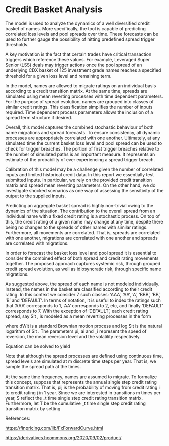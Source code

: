 # Credit Basket Analysis

The model is used to analyze the dynamics of a well diversified credit basket of names. More specifically, the tool is capable of predicting correlated loss levels and pool spreads over time. These forecasts can be used to further gauge the possibility of hitting predefined spread trigger thresholds.

A key motivation is the fact that certain trades have critical transaction triggers which reference these values. For example, Leveraged Super Senior (LSS) deals may trigger actions once the pool spread of an underlying CDX basket of 125 investment grade names reaches a specified threshold for a given loss level and remaining term.

In the model, names are allowed to migrate ratings on an individual basis according to a credit transition matrix. At the same time, spreads are simulated using mean reverting processes with time dependent parameters. For the purpose of spread evolution, names are grouped into classes of similar credit ratings. This classification simplifies the number of inputs required. Time dependent process parameters allows the inclusion of a spread term structure if desired.

Overall, this model captures the combined stochastic behaviour of both name migrations and spread forecasts. To ensure consistency, all dynamic processes are appropriately correlated with one another. Ultimately, at any simulated time the current basket loss level and pool spread can be used to check for trigger breaches. The portion of first trigger breaches relative to the number of simulated paths is an important measure. It represents an estimate of the probability of ever experiencing a spread trigger breach.

Calibration of this model may be a challenge given the number of correlated inputs and limited
historical credit data. In this report we essentially test submitted inputs. In particular, we rely on the provided credit transition matrix and spread mean reverting parameters. On the other hand, we do investigate shocked scenarios as one way of assessing the sensitivity of the output to the supplied inputs.


Predicting an aggregate basket spread is highly non-trivial owing to the dynamics of the situation. The contribution to the overall spread from an individual name with a fixed credit rating is a stochastic process. On top of this, the credit rating of a given name may change at any time, despite there being no changes to the spreads of other names with similar ratings. Furthermore, all movements are correlated. That is, spreads are correlated with one another, migrations are correlated with one another and spreads are correlated with migrations. 

In order to forecast the basket loss level and pool spread it is essential to consider the combined effect of both spread and credit rating movements together. The proposed approach captures systemic risk, through grouped credit spread evolution, as well as idiosyncratic risk, through specific name migrations.

As suggested above, the spread of each name is not modeled individually. Instead, the names
in the basket are classified according to their credit rating. In this context we consider 7 such classes: ‘AAA’, ‘AA’, ‘A’, ‘BBB’, ‘BB’, ‘B’ and ‘DEFAULT’. In terms of notation, it is useful to index the ratings such that ‘AAA’ corresponds to 1, ‘AA’ corresponds to 2, etc, and finally ‘DEFAULT’ corresponds to 7. With the exception of ‘DEFAULT’, each credit rating spread, say Sit , is modeled as a mean reverting processes in the form

where dWit is a standard Brownian motion process and log Sit is the natural logarithm of Sit . The parameters μi, ai and _i represent the speed of reversion, the mean reversion level and
the volatility respectively.

Equation can be solved to yield

Note that although the spread processes are defined using continuous time, spread levels are
simulated at m discrete time steps per year. That is, we sample the spread path at the times.

At the same time frequency, names are assumed to migrate. To formalize this concept, suppose that represents the annual single step credit rating transition matrix. That is, pij is the probability
of moving from credit rating i to credit rating j in 1 year. Since we are interested in transitions m times per year, S reflect the _t time single step credit rating transition matrix. Furthermore, let
T be the cumulative _t time single step credit rating transition matrix by setting


References:

https://finpricing.com/lib/FxForwardCurve.html

https://derivatives.hcommons.org/2020/09/02/product/
